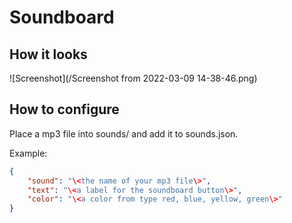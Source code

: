 # Soundboard

## How it looks

![Screenshot](/Screenshot from 2022-03-09 14-38-46.png)

## How to configure
Place a mp3 file into sounds/ and add it to sounds.json.

Example:
```JSON
{
    "sound": "\<the name of your mp3 file\>",
    "text": "\<a label for the soundboard button\>",
    "color": "\<a color from type red, blue, yellow, green\>"
}
```
